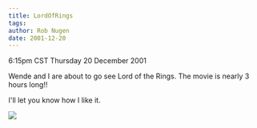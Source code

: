 ```yaml
---
title: LordOfRings
tags: 
author: Rob Nugen
date: 2001-12-20
---
```


<title></title>
<p class=date>6:15pm CST Thursday 20 December 2001</p>

<p>Wende and I are about to go see Lord of the Rings.  The movie is
nearly 3 hours long!!</p>

<p>I'll let you know how I like it.</p>

<p><img src='/images/rob/wL-ROB.gif'/></p>

